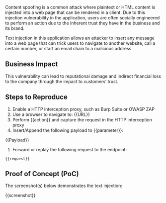 Content spoofing is a common attack where plaintext or HTML content is injected into a web page that can be rendered in a client. Due to this injection vulnerability in the application, users are often socially engineered to perform an action due to the inherent trust they have in the business and its brand.

Text injection in this application allows an attacker to insert any message into a web page that can trick users to navigate to another website, call a certain number, or start an email chain to a malicious address.

## Business Impact

This vulnerability can lead to reputational damage and indirect financial loss to the company through the impact to customers’ trust.

## Steps to Reproduce

1. Enable a HTTP interception proxy, such as Burp Suite or OWASP ZAP
1. Use a browser to navigate to: {{URL}}
1. Perform {{action}} and capture the request in the HTTP interception proxy
1. Insert/Append the following payload to {{parameter}}:

{{Payload}}

1. Forward or replay the following request to the endpoint:

```HTTP
{{request}}
```

## Proof of Concept (PoC)

The screenshot(s) below demonstrates the text injection:

{{screenshot}}

